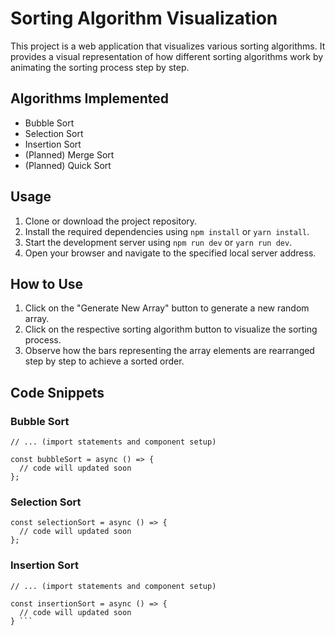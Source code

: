 # Sorting Algorithm Visualization

This project is a web application that visualizes various sorting algorithms. It provides a visual representation of how different sorting algorithms work by animating the sorting process step by step.

## Algorithms Implemented

- Bubble Sort
- Selection Sort
- Insertion Sort
- (Planned) Merge Sort
- (Planned) Quick Sort

## Usage

1. Clone or download the project repository.
2. Install the required dependencies using `npm install` or `yarn install`.
3. Start the development server using `npm run dev` or `yarn run dev`.
4. Open your browser and navigate to the specified local server address.

## How to Use

1. Click on the "Generate New Array" button to generate a new random array.
2. Click on the respective sorting algorithm button to visualize the sorting process.
3. Observe how the bars representing the array elements are rearranged step by step to achieve a sorted order.

## Code Snippets

### Bubble Sort

```tsx
// ... (import statements and component setup)

const bubbleSort = async () => {
  // code will updated soon
};
```

### Selection Sort

```tsx
const selectionSort = async () => {
  // code will updated soon
};
```

### Insertion Sort

````tsx
// ... (import statements and component setup)

const insertionSort = async () => {
  // code will updated soon
} ```
````
